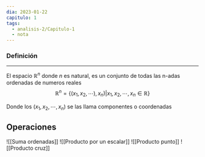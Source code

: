 ```yaml
---
dia: 2023-01-22
capitulo: 1
tags:
  - analisis-2/Capitulo-1
  - nota
---
```

### Definición
---
El espacio $\mathbb{R}^n$ donde $n$ es natural, es un conjunto de todas las n-adas ordenadas de numeros reales
$$\mathbb{R}^n=\{(x_1, x_2, \cdots), x_n) | x_1, x_2, \cdots, x_n \in \mathbb{R} \}$$

Donde los $(x_1, x_2, \cdots, x_n)$ se las llama componentes o coordenadas

## Operaciones
![[Suma ordenadas]] ![[Producto por un escalar]] ![[Producto punto]] ![[Producto cruz]]
